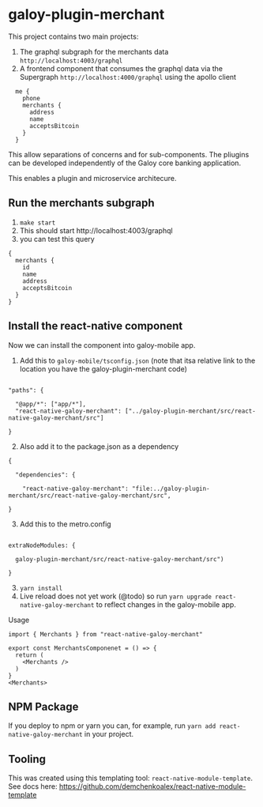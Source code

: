 galoy-plugin-merchant
===================

This project contains two main projects:
1. The graphql subgraph for the merchants data `http://localhost:4003/graphql`
2. A frontend component that consumes the graphql data via the Supergraph `http://localhost:4000/graphql` using the apollo client
```
  me {
    phone
    merchants {
      address
      name
      acceptsBitcoin
    }
  }
```

This allow separations of concerns and for sub-components. The pliugins can be developed 
independently of the Galoy core banking application.

This enables a plugin and microservice architecure. 

Run the merchants subgraph
---------------------
1. `make start`
2. This should start http://localhost:4003/graphql
3. you can test this query
```
{
  merchants {
    id
    name
    address
    acceptsBitcoin
  }
}
```

Install the react-native component
-------------------------
Now we can install the component into galoy-mobile app.

1. Add this to `galoy-mobile/tsconfig.json` (note that itsa relative link to the location you have
the galoy-plugin-merchant code)
```

"paths": {

  "@app/*": ["app/*"],
  "react-native-galoy-merchant": ["../galoy-plugin-merchant/src/react-native-galoy-merchant/src"]

}

```
2. Also add it to the package.json as a dependency
```
{

  "dependencies": {

    "react-native-galoy-merchant": "file:../galoy-plugin-merchant/src/react-native-galoy-merchant/src",

}

```
3. Add this to the metro.config
```

extraNodeModules: {
  
  galoy-plugin-merchant/src/react-native-galoy-merchant/src")

}

```
3. `yarn install`
4. Live reload does not yet work (@todo) so run `yarn upgrade react-native-galoy-merchant` to reflect changes in the galoy-mobile app.

Usage
```
import { Merchants } from "react-native-galoy-merchant"

export const MerchantsComponenet = () => {
  return (
    <Merchants />
  )
}
<Merchants>
```

NPM Package
-------------
If you deploy to npm or yarn you can, for example, run `yarn add react-native-galoy-merchant` 
in your project. 

Tooling
-------------
This was created using this templating tool: 
`react-native-module-template`. See docs here: https://github.com/demchenkoalex/react-native-module-template 




